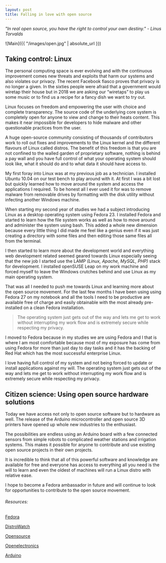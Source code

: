 ```yaml
---
layout: post
title: Falling in love with open source
---
```

_"In real open source, you have the right to control your own destiny." - Linus Torvalds_

![Main]({{ "/images/open.jpg" | absolute_url }})

## Taking control: Linux

The personal computing space is ever evolving and with the continuous improvement comes new threats and exploits that harm our systems and also violates our privacy. The recent Facebook fiasco proves that privacy is no longer a given. In the sixties people were afraid that a government would wiretap their house but in 2018 we are asking our “wiretaps” to play us some music or to find us a recipe for a fancy dish we want to try out.

Linux focuses on freedom and empowering the user with choice and complete transparency. The source  code of the underlying core system is completely open for anyone to view and change to their heats content. This makes it near impossible for developers to hide malware and other questionable practices from the user. 

A huge open-source community consisting of thousands of contributors work to roll out fixes and improvements to the Linux kernel and the different flavours of Linux called distros. The benefit of this freedom is that you are not confined to the walled garden of proprietary software, nothing is behind a pay wall and you have full control of what your operating system should look like, what it should do and to what data it should have access to.

My first foray into Linux was at my previous job as a technician. I installed Ubuntu 10.04 on our test bench to play around with it. At first I was a bit lost but quickly learned how to move around the system and access the applications I required. To be honest all I ever used it for was to remove malware from removable drives by formatting with the disk utility without infecting another Windows machine.

When starting my second year of studies we had a subject introducing Linux as a desktop operating system using Fedora 23. I installed Fedora and started to learn how the file system works as well as how to move around and administer the system using bash. This added a whole new dimension because every little thing I did made me feel like a genius even if it was just creating a directory with some files and then editing those same files all from the terminal.

I then started to learn more about the development world and everything web development related seemed geared towards Linux especially seeing that the new job I started use the LAMP _(Linux, Apache, MySQL, PHP)_ stack for development. I installed openSUSE Leap on my work machine and forced myself to leave the Windows crutches behind and use Linux as my main operating system.

That was all I needed to push me towards Linux and learning more about the open source movement. For the last few months I have been using using Fedora 27 on my notebook and all the tools I need to be productive are available free of charge and easily obtainable with the most already pre-installed on a clean Fedora installation.

> The operating system just gets out of the way and lets me get to work without interrupting my work flow and is extremely secure while respecting my privacy.

I moved to Fedora because in my studies we are using Fedora and I that is where I am most comfortable because most of my exposure has come from using Fedora for more than just day to day tasks and it has the backing of Red Hat which has the most successful enterprise Linux.        

I love having full control of my system and not being forced to update or install applications against my will. The operating system just gets out of the way and lets me get to work without interrupting my work flow and is extremely secure while respecting my privacy.

## Citizen science: Using open source hardware solutions

Today we have access not only to open source software but to hardware as well. The release of the Arduino microcontroller and open source 3D printers have opened up whole new industries to the enthusiast.

The possibilities are endless using an Arduino board with a few connected sensors from simple robots to complicated weather stations and irrigation systems. This makes it possible for anyone to contribute and use existing open source projects in their own projects.

It is incredible to think that all of this powerful software and knowledge are available for free and everyone has access to everything all you need is the will to learn and even the oldest of machines will run a Linux distro with relative ease.

I hope to become a Fedora ambassador in future and will continue to look for opportunities to contribute to the open source movement.

###### Resources:
[Fedora](https://getfedora.org/)

[DistroWatch](https://distrowatch.com/)

[Opensource](https://opensource.com/)

[Openelectronics](https://www.open-electronics.org/)

[Arduino](https://www.arduino.cc/)


